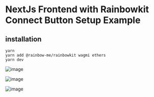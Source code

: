 # NextJs Frontend with Rainbowkit Connect Button Setup Example
## installation 
   
   ```yarn```   
```yarn add @rainbow-me/rainbowkit wagmi ethers```   
```yarn dev``` 

![image](https://user-images.githubusercontent.com/57165451/195413989-f25adff1-a04a-432d-83e4-c8af0b7b7f34.png)

![image](https://user-images.githubusercontent.com/57165451/194942732-dbe728ca-6503-4748-ab00-9c8003dbb19a.png)

![image](https://user-images.githubusercontent.com/57165451/194942718-75f38b37-5eb1-41a5-aeb7-6054c53310a7.png)
